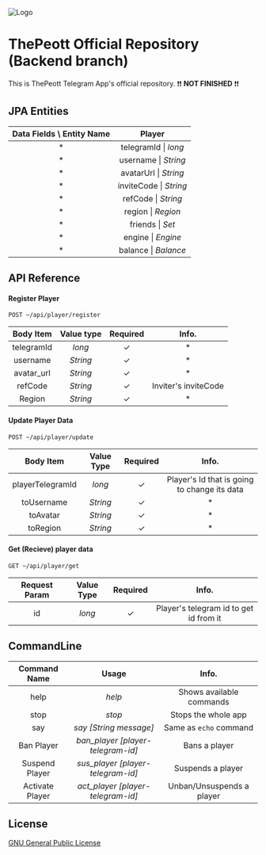 
![Logo](https://dev-to-uploads.s3.amazonaws.com/uploads/articles/th5xamgrr6se0x5ro4g6.png)

# ThePeott Official Repository (Backend branch)

This is ThePeott Telegram App's official repository. ❗❗ **NOT FINISHED** ❗❗


## JPA Entities

| **Data Fields \ Entity Name** |        **Player**        |
|:-----------------------------:|:------------------------:|
|               *               |   telegramId \| _long_   |
|               *               |   username \| _String_   |
|               *               |   avatarUrl \| _String_  |
|               *               |  inviteCode \| _String_  |
|               *               |    refCode \| _String_   |
|               *               |    region \| _Region_    |
|               *               | friends \| _Set<Player>_ |
|               *               |    engine \| _Engine_    |
|               *               |   balance \| _Balance_   |

## API Reference

#### Register Player

```http
POST ~/api/player/register
```

| **Body Item** | **Value type** | **Required** |       **Info.**      |
|:-------------:|:--------------:|:------------:|:--------------------:|
|   telegramId  |     _long_     |       ✓      |          *            |
|    username   |    _String_    |       ✓      |          *            |
|   avatar_url  |    _String_    |       ✓      |           *           |
|    refCode    |    _String_    |       ✓      | Inviter's inviteCode |
|     Region    |    _String_    |       ✓      |           *           |


#### Update Player Data
```http
POST ~/api/player/update
```
|   **Body Item**  | **Value Type** | **Required** |                   **Info.**                  |
|:----------------:|:--------------:|:------------:|:--------------------------------------------:|
| playerTelegramId |     _long_     |       ✓      | Player's Id that is going to change its data |
|    toUsername    |    _String_    |       ✓      |                       *                      |
|     toAvatar     |    _String_    |       ✓      |                       *                      |
|     toRegion     |    _String_    |       ✓      |                       *                      |

#### Get (Recieve) player data
```http
GET ~/api/player/get
```
| **Request Param** | **Value Type** | **Required** |                **Info.**               |
|:-----------------:|:--------------:|:------------:|:--------------------------------------:|
|         id        |     _long_     |       ✓      | Player's telegram id to get id from it |



## CommandLine

| **Command Name** |             **Usage**             |         **Info.**         |
|:----------------:|:---------------------------------:|:-------------------------:|
|       help       |               _help_              |  Shows available commands |
|       stop       |               _stop_              |    Stops the whole app    |
|        say       |       _say [String message]_      |   Same as `echo` command  |
|    Ban Player    | _ban_player [player-telegram-id]_ |       Bans a player       |
|  Suspend Player  | _sus_player [player-telegram-id]_ |     Suspends a player     |
|  Activate Player | _act_player [player-telegram-id]_ | Unban/Unsuspends a player |


## License

[GNU General Public License](https://opensource.org/license/gpl-3-0)
